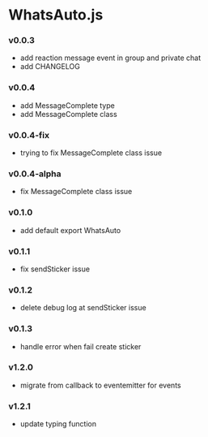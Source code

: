 # WhatsAuto.js

### v0.0.3

- add reaction message event in group and private chat
- add CHANGELOG

### v0.0.4

- add MessageComplete type
- add MessageComplete class

### v0.0.4-fix

- trying to fix MessageComplete class issue

### v0.0.4-alpha

- fix MessageComplete class issue

### v0.1.0

- add default export WhatsAuto

### v0.1.1

- fix sendSticker issue

### v0.1.2

- delete debug log at sendSticker issue

### v0.1.3

- handle error when fail create sticker

### v1.2.0

- migrate from callback to eventemitter for events

### v1.2.1

- update typing function
